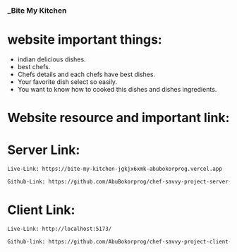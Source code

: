 ### \_Bite My Kitchen

# website important things:

- indian delicious dishes.
- best chefs.
- Chefs details and each chefs have best dishes.
- Your favorite dish select so easily.
- You want to know how to cooked this dishes and dishes ingredients.

# Website resource and important link:

# Server Link:

```sh
Live-Link: https://bite-my-kitchen-jgkjx6xmk-abubokorprog.vercel.app

Github-Link: https://github.com/AbuBokorprog/chef-savvy-project-server-side
```

<!-- //public ------>

# Client Link:

```sh
Live-Link: http://localhost:5173/

Github-link: https://github.com/AbuBokorprog/chef-savvy-project-client-side
```
